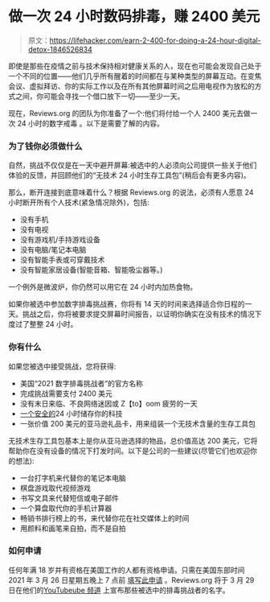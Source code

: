 # 做一次 24 小时数码排毒，赚 2400 美元

> 原文：<https://lifehacker.com/earn-2-400-for-doing-a-24-hour-digital-detox-1846526834>

即使是那些在疫情之前与技术保持相对健康关系的人，现在也可能会发现自己处于一个不同的位置——他们几乎所有醒着的时间都在与某种类型的屏幕互动。在变焦会议、虚拟拜访、你的实际工作以及在所有其他屏幕时间之后用电视作为放松的方式之间，你可能会寻找一个借口放下一切——至少一天。



现在，Reviews.org 的团队为你准备了一个:他们将付给一个人 2400 美元去做一次 24 小时的数字戒毒 。以下是需要了解的内容。

### 为了钱你必须做什么

自然，挑战不仅仅是在一天中避开屏幕:被选中的人必须向公司提供一些关于他们体验的反馈，并回顾他们的“无技术 24 小时生存工具包”(稍后会有更多内容)。

那么，断开连接到底意味着什么？根据 Reviews.org 的说法，必须有人愿意 24 小时断开所有个人技术(紧急情况除外)，包括:

*   没有手机
*   没有电视
*   没有游戏机/手持游戏设备
*   没有电脑/笔记本电脑
*   没有智能手表或可穿戴技术
*   没有智能家居设备(智能音箱、智能吸尘器等。)

一个例外是微波炉，你仍然可以用它在 24 小时内加热食物。

如果你被选中参加数字排毒挑战赛，你将有 14 天的时间来选择适合你日程的一天。挑战之后，你将被要求提交屏幕时间报告，以证明你确实在没有技术的情况下度过了整整 24 小时。

### 你有什么

如果您被选中接受挑战，您将获得:

*   美国“2021 数字排毒挑战者”的官方名称
*   完成挑战需要支付 2400 美元
*   没有末日来临、不良网络迷因或 Z【to】oom 疲劳的一天
*   [一个安全的](https://www.amazon.com/dp/B01N04UT24?_encoding=UTF8&aaxitk=GhYDM5FFMUpI5SuiqxKKjw&asc_campaign=InlineText&asc_refurl=https://lifehacker.com/earn-2-400-for-doing-a-24-hour-digital-detox-1846526834&asc_source=&hsa_cr_id=2849582440701&language=en_US&linkCode=ll1&linkId=a4bb127774c0b978682a01ead332a526&pd_rd_plhdr=t&pd_rd_r=87e85edb-524b-4970-b8da-ee9ecb93be46&pd_rd_w=UzkuN&pd_rd_wg=jk2eu&ref_=as_li_ss_tl&tag=kinjalifehackerlink-20)24 小时储存你的科技
*   一张价值 200 美元的亚马逊礼品卡，用来组装一个无技术含量的生存工具包

无技术生存工具包基本上是你从亚马逊选择的物品，总价值高达 200 美元，它将帮助你在没有设备的情况下打发时间。以下是公司的一些建议(尽管它们也欢迎你的想法):

*   一台打字机来代替你的笔记本电脑
*   棋盘游戏取代视频游戏
*   书写文具来代替短信或电子邮件
*   一个算盘取代你的手机计算器
*   畅销书排行榜上的书，来代替你花在社交媒体上的时间
*   用颜料和画笔来自拍，而不是自拍

### 如何申请

任何年满 18 岁并有资格在美国工作的人都有资格申请。只需在美国东部时间 2021 年 3 月 26 日星期五晚上 7 点前 [填写此申请](https://www.reviews.org/internet-service/digital-detox-challenge/#Apply_Here) 。Reviews.org 将于 3 月 29 日在他们的[YouTubeube 频道](https://www.youtube.com/channel/UCto7KBa8QxsYLQLnPnKTd0w?sub_confirmation=1) 上宣布那些被选中的排毒挑战者的名字。